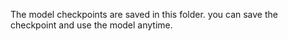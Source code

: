 The model checkpoints are saved in this folder. you can save the checkpoint and use the model anytime.
